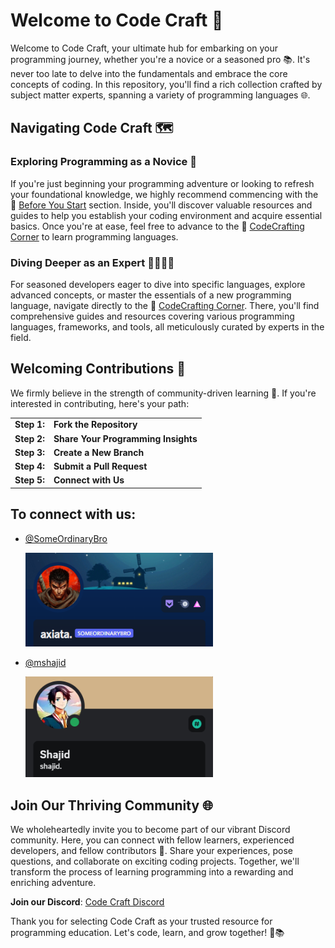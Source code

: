 # Welcome to Code Craft 🚀

Welcome to Code Craft, your ultimate hub for embarking on your programming journey, whether you're a novice or a seasoned pro 📚. It's never too late to delve into the fundamentals and embrace the core concepts of coding. In this repository, you'll find a rich collection crafted by subject matter experts, spanning a variety of programming languages 🌐.

## Navigating Code Craft 🗺️

### Exploring Programming as a Novice 🚀
If you're just beginning your programming adventure or looking to refresh your foundational knowledge, we highly recommend commencing with the 📂 [Before You Start](./Before%20You%20Start/) section. Inside, you'll discover valuable resources and guides to help you establish your coding environment and acquire essential basics. Once you're at ease, feel free to advance to the 📂 [CodeCrafting Corner](./CodeCrafting%20Corner/) to learn programming languages.

### Diving Deeper as an Expert 👩‍💻👨‍💻
For seasoned developers eager to dive into specific languages, explore advanced concepts, or master the essentials of a new programming language, navigate directly to the 📂 [CodeCrafting Corner](./CodeCrafting%20Corner/). There, you'll find comprehensive guides and resources covering various programming languages, frameworks, and tools, all meticulously curated by experts in the field.

## Welcoming Contributions 🤝

We firmly believe in the strength of community-driven learning 🌟. If you're interested in contributing, here's your path:

<table>
<tr>
  <td><strong>Step 1:</strong></td>
  <td><strong>Fork the Repository</strong></td>
</tr>
<tr>
  <td><strong>Step 2:</strong></td>
  <td><strong>Share Your Programming Insights</strong></td>
</tr>
<tr>
  <td><strong>Step 3:</strong></td>
  <td><strong>Create a New Branch</strong></td>
</tr>
<tr>
  <td><strong>Step 4:</strong></td>
  <td><strong>Submit a Pull Request</strong></td>
</tr>
<tr>
  <td><strong>Step 5:</strong></td>
  <td><strong>Connect with Us</strong></td>
</tr>
</table>

## To connect with us:

- [@SomeOrdinaryBro](https://github.com/SomeOrdinaryBro)

  <img src="./Assets/README/Discord-SOB.png" width="300px">

- [@mshajid](https://github.com/mshajid)

  <img src="./Assets/README/Discord-SSh.png" width="300px">

## Join Our Thriving Community 🌐

We wholeheartedly invite you to become part of our vibrant Discord community. Here, you can connect with fellow learners, experienced developers, and fellow contributors 🤝. Share your experiences, pose questions, and collaborate on exciting coding projects. Together, we'll transform the process of learning programming into a rewarding and enriching adventure.

**Join our Discord**: [Code Craft Discord](https://discord.gg/WSHYZkEgTX)

Thank you for selecting Code Craft as your trusted resource for programming education. Let's code, learn, and grow together! 🚀📚
